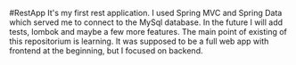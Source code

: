 #RestApp
It's my first rest application. I used Spring MVC and Spring Data which served me to connect to the MySql database.
 In the future I will add tests, lombok and maybe a few more features.
The main point of existing of this repositorium is learning. 
It was supposed to be a full web app with frontend at the beginning, but I focused on backend.